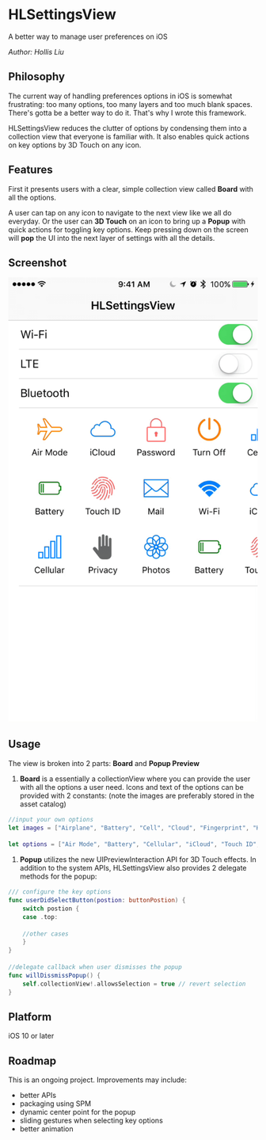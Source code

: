 # HLSettingsView
A better way to manage user preferences on iOS

*Author: Hollis Liu*

## Philosophy
The current way of handling preferences options in iOS is somewhat frustrating: too many options, too many layers and too much blank spaces. There's gotta be a better way to do it. That's why I wrote this framework.

HLSettingsView reduces the clutter of options by condensing them into a collection view that everyone is familiar with. It also enables quick actions on key options by 3D Touch on any icon.

## Features
First it presents users with a clear, simple collection view called **Board** with all the options.

A user can tap on any icon to navigate to the next view like we all do everyday. Or the user can **3D Touch** on an icon to bring up a **Popup** with quick actions for toggling key options. Keep pressing down on the screen will **pop** the UI into the next layer of settings with all the details.

## Screenshot
![Screenshot](screenshot.gif?raw=true")

## Usage

The view is broken into 2 parts: **Board** and **Popup Preview**

1. **Board** is a essentially a collectionView where you can provide the user with all the options a user need. Icons and text of the options can be provided with 2 constants: (note the images are preferably stored in the asset catalog)

```Swift
//input your own options
let images = ["Airplane", "Battery", "Cell", "Cloud", "Fingerprint", "Hand", "Lock", "Message", "Photos", "Shutdown", "Wi-Fi", "Battery", "Cell", "Cloud", "Fingerprint", "Hand", "Lock"]

let options = ["Air Mode", "Battery", "Cellular", "iCloud", "Touch ID", "Privacy", "Password", "Mail", "Photos", "Turn Off", "Wi-Fi", "Battery", "Cellular", "iCloud", "Touch ID", "Privacy", "Password"]
```

1. **Popup** utilizes the new UIPreviewInteraction API for 3D Touch effects. In addition to the system APIs, HLSettingsView also provides 2 delegate methods for the popup:

```Swift
/// configure the key options
func userDidSelectButton(postion: buttonPostion) {
    switch postion {
    case .top:

    //other cases
    }
}

//delegate callback when user dismisses the popup
func willDissmissPopup() {
    self.collectionView!.allowsSelection = true // revert selection
}
```

## Platform
iOS 10 or later

## Roadmap
This is an ongoing project. Improvements may include:

* better APIs
* packaging using SPM
* dynamic center point for the popup
* sliding gestures when selecting key options
* better animation
